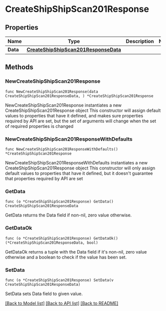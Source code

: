 # CreateShipShipScan201Response

## Properties

Name | Type | Description | Notes
------------ | ------------- | ------------- | -------------
**Data** | [**CreateShipShipScan201ResponseData**](CreateShipShipScan201ResponseData.md) |  | 

## Methods

### NewCreateShipShipScan201Response

`func NewCreateShipShipScan201Response(data CreateShipShipScan201ResponseData, ) *CreateShipShipScan201Response`

NewCreateShipShipScan201Response instantiates a new CreateShipShipScan201Response object
This constructor will assign default values to properties that have it defined,
and makes sure properties required by API are set, but the set of arguments
will change when the set of required properties is changed

### NewCreateShipShipScan201ResponseWithDefaults

`func NewCreateShipShipScan201ResponseWithDefaults() *CreateShipShipScan201Response`

NewCreateShipShipScan201ResponseWithDefaults instantiates a new CreateShipShipScan201Response object
This constructor will only assign default values to properties that have it defined,
but it doesn't guarantee that properties required by API are set

### GetData

`func (o *CreateShipShipScan201Response) GetData() CreateShipShipScan201ResponseData`

GetData returns the Data field if non-nil, zero value otherwise.

### GetDataOk

`func (o *CreateShipShipScan201Response) GetDataOk() (*CreateShipShipScan201ResponseData, bool)`

GetDataOk returns a tuple with the Data field if it's non-nil, zero value otherwise
and a boolean to check if the value has been set.

### SetData

`func (o *CreateShipShipScan201Response) SetData(v CreateShipShipScan201ResponseData)`

SetData sets Data field to given value.



[[Back to Model list]](../README.md#documentation-for-models) [[Back to API list]](../README.md#documentation-for-api-endpoints) [[Back to README]](../README.md)


